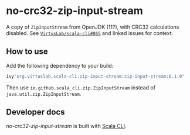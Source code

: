 # no-crc32-zip-input-stream

A copy of `ZipInputStream` from OpenJDK (11?), with CRC32 calculations disabled. See
[`VirtusLab/scala-cli#865`](https://github.com/VirtusLab/scala-cli/pull/865) and linked issues for context.

## How to use

Add the following dependency to your build:
```scala
ivy"org.virtuslab.scala-cli.zip-input-stream:zip-input-stream:0.1.0"
```

Then use `io.github.scala_cli.zip.ZipInputStream` instead of `java.util.zip.ZipInputStream`.

## Developer docs

*no-crc32-zip-input-stream* is built with [Scala CLI](https://github.com/VirtusLab/scala-cli).
